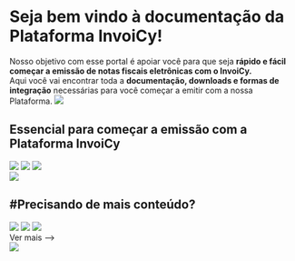 # Seja bem vindo à documentação da Plataforma InvoiCy!

<div class="inicio">
    <span class="p_inicio">
        Nosso objetivo com esse portal é apoiar você para que seja <b>rápido e fácil começar a emissão de notas fiscais eletrônicas com o InvoiCy.</b>
        <br>
        Aqui você vai encontrar toda a <b>documentação, downloads e formas de integração</b> necessárias para você começar a emitir com a nossa Plataforma.
    </span>
    <img class="img_inicio" src="https://diegorockenbach.github.io/MKDOCS_DEMO_GITHUB/img/index/IMG1.png">    
</div>


## Essencial para começar a emissão com a Plataforma InvoiCy

<div class="row_essencial">
    <a href=""><img src="https://diegorockenbach.github.io/MKDOCS_DEMO_GITHUB/img/index/IMG2_Documentacao.png"></a>
    <a href=""><img src="https://diegorockenbach.github.io/MKDOCS_DEMO_GITHUB/img/index/IMG3_Integracoes.png"></a>
    <a href=""><img src="https://diegorockenbach.github.io/MKDOCS_DEMO_GITHUB/img/index/IMG4_Duvidasfrequentes.png"></a>
</div>

<div class="img_descubraforma">
    <img src="https://diegorockenbach.github.io/MKDOCS_DEMO_GITHUB/img/index/IMG5_Descubraforma.png">
</div>


## <span class="orange_hash">#</span>Precisando de mais conteúdo?

<div class="row_maisconteudo">
    <a href=""><img src="https://diegorockenbach.github.io/MKDOCS_DEMO_GITHUB/img/index/IMG6_18anos.png"></a>
    <a href=""><img src="https://diegorockenbach.github.io/MKDOCS_DEMO_GITHUB/img/index/IMG7_Tabela.png"></a>
    <a href=""><img src="https://diegorockenbach.github.io/MKDOCS_DEMO_GITHUB/img/index/IMG8_Capture.png"></a>
</div>

<div class="vermais">
    <a>Ver mais --></a>
</div>

<div class="img_invoicymarket">
    <img src="https://diegorockenbach.github.io/MKDOCS_DEMO_GITHUB/img/index/IMG9_Invoicymarket.png">
</div>